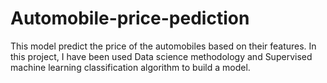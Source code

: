 # Automobile-price-pediction
This model predict the price of the automobiles based on their features. In this project, I have been used Data science methodology and Supervised machine learning classification algorithm to build a model.
